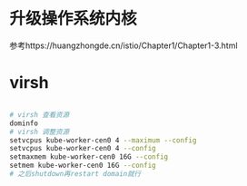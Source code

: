 # 升级操作系统内核
参考https://huangzhongde.cn/istio/Chapter1/Chapter1-3.html

# virsh 
```bash

# virsh 查看资源
dominfo 
# virsh 调整资源
setvcpus kube-worker-cen0 4 --maximum --config
setvcpus kube-worker-cen0 4 --config
setmaxmem kube-worker-cen0 16G --config
setmem kube-worker-cen0 16G --config
# 之后shutdown再restart domain就行

```
